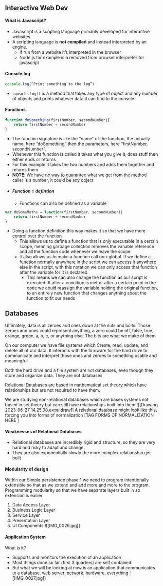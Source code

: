 ## Interactive Web Dev
#### What is Javascript?
- Javascript is a scripting language primarily developed for interactive websites
- A scripting language is **not compiled** and instead interpreted by an engine.
	- If run from a website it’s interpreted in the browser 
	- Node.js for example is a removed from browser interpreter for javascript
#### Console.log
```Javascript
console.log(“Print something to the log”)
```
- `console.log()`  is a method that takes any type of object and any number of objects and prints whatever data it can find to the console
#### Functions
```Javascript
function doSomething(firstNumber, secondNumber){
	return firstNumber + secondNumber
}
```
- The function signature is like the “name” of the function, the actually name, here “doSomething” then the parameters, here “firstNumber, secondNumber”.
- Whenever this function is called it takes what you give it, does stuff then either ends or returns
- For this example it takes the two numbers and adds them together and returns them
- **NOTE**: We have no way to guarantee what we get from the method caller is a number, it could be any object
- ##### Function = defintion
	- Functions can also be defined as a variable 
```JavaScript
var doSomeMaths = function(firstNumber, secondNumber){
	return firstNumber + secondNumber
}
```
- Doing a function definition this way makes it so that we have more control over the function
	- This allows us to define a function that is only executable in a certain scope, meaning garbage collection removes the variable reference and all the function code whenever we leave the scope
	- It also allows us to make a function call non-global. If we define a function normally anywhere in the script we can access it anywhere else in the script, with this notation we can only access that function after the variable for it is declared. 
		- This means we can also change the function as our script is executed. If after a condition is met or after a certain point in the code we could reassign the variable holding the original function, to an entirely new function that changes anything about the function to fit our needs

## Databases
Ultimately, data is all zeroes and ones down at the nuts and bolts.
Those zeroes and ones could represent anything, a zero could be off, false, true, orange, green, a, b, c, or anything else. The bits are what we make of them

On our computer we have file systems which Create, read, update, and delete all of our data. It interacts with the firmware for the hard drive to communicate and interpret those ones and zeroes to something usable and meaningful

Both the hard drive and a file system are not databases, even though they store and organize data. They are not databases

Relational Databases are based in mathematical set theory which have relationships but are not required to have them.

We are studying non-relational databases which are bases systems not based in set theory but can still have relationships built into them
![[Drawing 2023-06-27 14.25.38.excalidraw]]
A relational database might look like this, forcing you into forms of normalization \[TAG FORMS OF NORMALIZATION HERE \] 

#### Weaknesses of Relational Databases
- Relational databases are incredibly rigid and structure, so they are very hard and risky to adapt and change. 
- They are also exponentially slowly the more complex relationship get built

#### Modularity of design
Within our Simple persistence phase 1 we need to program intentionally extensible so that as we extend and add more and more to the program. Programming modularity so that we have separate layers built in so extension is easier
1. Data Access Layer
2. Business Logic Layer
3. Service Layer
4. Presentation Layer
5. UI Components
![[IMG_0026.jpg]]
#### Application System
What is it?
- Supports and monitors the execution of an application
- Most things done so far (first 3 quarters) are self contained
- But what we will be looking at now is an application that communicates to a database, web server, network, hardware, everything
![[IMG_0027.jpg]]


